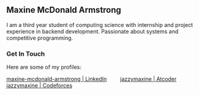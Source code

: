 ## Maxine McDonald Armstrong

I am a third year student of computing science with internship and project experience in backend development. Passionate about systems and competitive programming.

### Get In Touch

Here are some of my profiles:

<a href="www.linkedin.com/in/maxine-mcdonald-armstrong">maxine-mcdonald-armstrong | LinkedIn</a> &nbsp; &nbsp; &nbsp; &nbsp;
<a href="https://atcoder.jp/users/jazzymaxine">jazzymaxine | Atcoder</a> &nbsp; &nbsp; &nbsp; &nbsp;
<a href="https://codeforces.com/profile/jazzymaxine">jazzymaxine | Codeforces</a> &nbsp; &nbsp; &nbsp; &nbsp;
